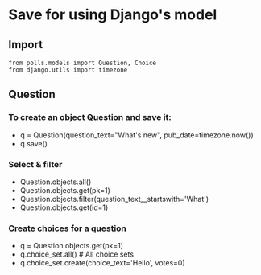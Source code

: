 # Save for using Django's model

## Import
```
from polls.models import Question, Choice
from django.utils import timezone
```
## Question
### To create an object Question and save it:
- q = Question(question_text="What's new", pub_date=timezone.now())
- q.save()


### Select & filter
- Question.objects.all()
- Question.objects.get(pk=1)
- Question.objects.filter(question_text__startswith='What')
- Question.objects.get(id=1)


### Create choices for a question
- q = Question.objects.get(pk=1)
- q.choice_set.all() # All choice sets
- q.choice_set.create(choice_text='Hello', votes=0)